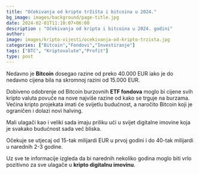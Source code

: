 ```yaml
---
title: "Očekivanja od kripto tržišta i bitcoina u 2024."
bg_image: images/background/page-title.jpg
date: 2024-02-01T11:10:07+06:00
description : "Očekivanja od kripta i bitcoina u 2024. godini"
author: 
image: images/kripto-vijesti/ocekivanja-od-kripto-trzista.jpg
categories: ["Bitcoin","Fondovi","Investiranje"]
tags: ["BTC", "Kriptovalute","Profit"]
type: post
---
```


Nedavno je **Bitcoin** dosegao razine od preko 40.000 EUR iako je do nedavno cijena bila na skromnoj razini od 15.000 EUR.

Dobiveno odobrenje od Bitcoin burzovnih **ETF fondova** moglo bi cijene svih kripto valuta povuče na nove najviše razine od kako se trguje na burzama. 
Većina kripto projekata imati će svijetlu budućnost, a naročito Bitcoin koji je ograničen i dolazi novi halving.

Mali ulagači kao i veliki sada imaju priliku ući u svijet digitalne imovine koja je svakako budućnost sada već bliska.

Očekuje se utjecaj od 15-tak milijardi EUR u prvoj godini i do 40-tak milijardi u narednih 2-3 godine.

Uz sve te informacije izgleda da bi narednih nekoliko godina moglo biti vrlo pozitivno za sve ulagače u **kripto digitalnu imovinu**.



